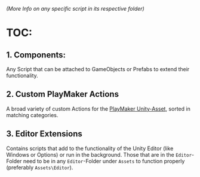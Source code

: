 _(More Info on any specific script in its respective folder)_

# TOC:
## 1. Components:

Any Script that can be attached to GameObjects or Prefabs to extend their functionality.

## 2. Custom PlayMaker Actions

A broad variety of custom Actions for the [PlayMaker Unity-Asset](https://www.assetstore.unity3d.com/en/#!/content/368), sorted in matching categories.

## 3. Editor Extensions

Contains scripts that add to the functionality of the Unity Editor (like Windows or Options) or run in the background. Those that are in the `Editor`-Folder need to be in any `Editor`-Folder under `Assets` to function properly (preferably `Assets\Editor`).